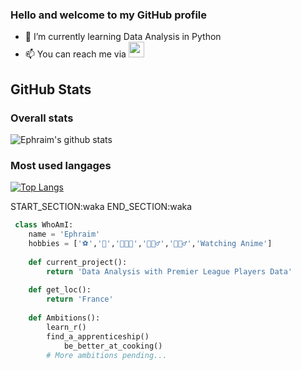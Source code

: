 ### Hello and welcome to my GitHub profile
 
- 🌱 I’m currently learning Data Analysis in Python
- 📫 You can reach me via <a href="https://www.linkedin.com/in/ephraïm-amezian-249bb61a4"><img src="https://img.shields.io/badge/linkedin-%230077B5.svg?&style=for-the-badge&logo=linkedin&logoColor=white" height=25></a>

## GitHub Stats

### Overall stats

![Ephraim's github stats](https://github-readme-stats.vercel.app/api?username=ephraim-amz&show_icons=true&layout=compact)

### Most used langages

[![Top Langs](https://github-readme-stats.vercel.app/api/top-langs/?username=ephraim-amz)](https://github.com/ephraim-amz/github-readme-stats)

START_SECTION:waka
END_SECTION:waka


``` python
 class WhoAmI:
 	name = 'Ephraim'
	hobbies = ['⚽','🏀','👨🏾‍🍳','🏃🏾‍♂️','🏋🏾‍♂️','Watching Anime']
  
	def current_project():
		return 'Data Analysis with Premier League Players Data'
    
	def get_loc():
		return 'France'
	
	def Ambitions():
		learn_r()
		find_a_apprenticeship()
    		be_better_at_cooking()
		# More ambitions pending... 
```
